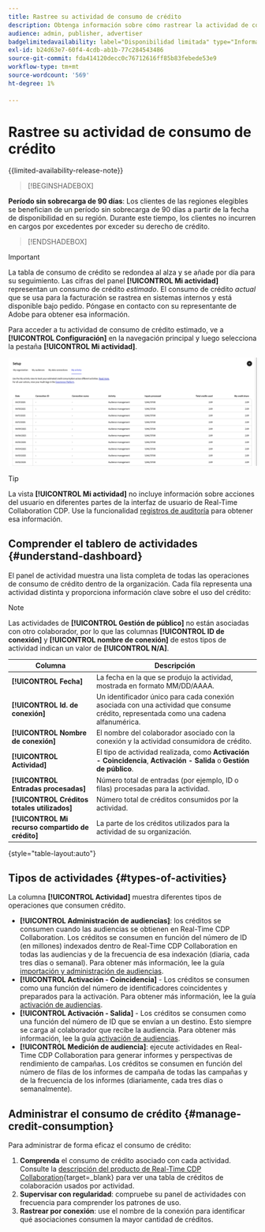 ```yaml
---
title: Rastree su actividad de consumo de crédito
description: Obtenga información sobre cómo rastrear la actividad de consumo de crédito de su organización en Real-Time CDP Collaboration.
audience: admin, publisher, advertiser
badgelimitedavailability: label="Disponibilidad limitada" type="Informative" url="https://helpx.adobe.com/legal/product-descriptions/real-time-customer-data-platform-collaboration.html newtab=true"
exl-id: b24d63e7-60f4-4cdb-ab1b-77c284543486
source-git-commit: fda414120decc0c76712616ff85b83febede53e9
workflow-type: tm+mt
source-wordcount: '569'
ht-degree: 1%

---
```


# Rastree su actividad de consumo de crédito

{{limited-availability-release-note}}

>[!BEGINSHADEBOX]

**Período sin sobrecarga de 90 días**: Los clientes de las regiones elegibles se benefician de un período sin sobrecarga de 90 días a partir de la fecha de disponibilidad en su región. Durante este tiempo, los clientes no incurren en cargos por excedentes por exceder su derecho de crédito.

>[!ENDSHADEBOX]

>[!IMPORTANT]
>
>La tabla de consumo de crédito se redondea al alza y se añade por día para su seguimiento. Las cifras del panel **[!UICONTROL Mi actividad]** representan un consumo de crédito *estimado*. El consumo de crédito *actual* que se usa para la facturación se rastrea en sistemas internos y está disponible bajo pedido. Póngase en contacto con su representante de Adobe para obtener esa información.

Para acceder a tu actividad de consumo de crédito estimado, ve a **[!UICONTROL Configuración]** en la navegación principal y luego selecciona la pestaña **[!UICONTROL Mi actividad]**.

![Mi panel de actividades que muestra detalles de consumo de crédito](/help/assets/setup/my-activity-credits/activity-dashboard.png)

>[!TIP]
>
>La vista **[!UICONTROL Mi actividad]** no incluye información sobre acciones del usuario en diferentes partes de la interfaz de usuario de Real-Time Collaboration CDP. Use la funcionalidad [registros de auditoría](/help/guide/setup/audit-logs.md) para obtener esa información.

## Comprender el tablero de actividades {#understand-dashboard}

El panel de actividad muestra una lista completa de todas las operaciones de consumo de crédito dentro de la organización. Cada fila representa una actividad distinta y proporciona información clave sobre el uso del crédito:

>[!NOTE]
>
>Las actividades de **[!UICONTROL Gestión de público]** no están asociadas con otro colaborador, por lo que las columnas **[!UICONTROL ID de conexión]** y **[!UICONTROL nombre de conexión]** de estos tipos de actividad indican un valor de **[!UICONTROL N/A]**.

| Columna | Descripción |
|------------|--------------|
| **[!UICONTROL Fecha]** | La fecha en la que se produjo la actividad, mostrada en formato MM/DD/AAAA. |
| **[!UICONTROL Id. de conexión]** | Un identificador único para cada conexión asociada con una actividad que consume crédito, representada como una cadena alfanumérica. |
| **[!UICONTROL Nombre de conexión]** | El nombre del colaborador asociado con la conexión y la actividad consumidora de crédito. |
| **[!UICONTROL Actividad]** | El tipo de actividad realizada, como **Activación - Coincidencia**, **Activación - Salida** o **Gestión de público**. |
| **[!UICONTROL Entradas procesadas]** | Número total de entradas (por ejemplo, ID o filas) procesadas para la actividad. |
| **[!UICONTROL Créditos totales utilizados]** | Número total de créditos consumidos por la actividad. |
| **[!UICONTROL Mi recurso compartido de crédito]** | La parte de los créditos utilizados para la actividad de su organización. |

{style="table-layout:auto"}

## Tipos de actividades {#types-of-activities}

La columna **[!UICONTROL Actividad]** muestra diferentes tipos de operaciones que consumen crédito.

* **[!UICONTROL Administración de audiencias]**: los créditos se consumen cuando las audiencias se obtienen en Real-Time CDP Collaboration. Los créditos se consumen en función del número de ID (en millones) indexados dentro de Real-Time CDP Collaboration en todas las audiencias y de la frecuencia de esa indexación (diaria, cada tres días o semanal). Para obtener más información, lee la guía [importación y administración de audiencias](/help/guide/setup/onboard-audiences.md).
* **[!UICONTROL Activación - Coincidencia]** - Los créditos se consumen como una función del número de identificadores coincidentes y preparados para la activación. Para obtener más información, lee la guía [activación de audiencias](/help/guide/collaborate/activate.md).
* **[!UICONTROL Activación - Salida]** - Los créditos se consumen como una función del número de ID que se envían a un destino. Esto siempre se carga al colaborador que recibe la audiencia. Para obtener más información, lee la guía [activación de audiencias](/help/guide/collaborate/activate.md).
* **[!UICONTROL Medición de audiencia]**: ejecute actividades en Real-Time CDP Collaboration para generar informes y perspectivas de rendimiento de campañas. Los créditos se consumen en función del número de filas de los informes de campaña de todas las campañas y de la frecuencia de los informes (diariamente, cada tres días o semanalmente).

## Administrar el consumo de crédito {#manage-credit-consumption}

Para administrar de forma eficaz el consumo de crédito:

1. **Comprenda** el consumo de crédito asociado con cada actividad. Consulte la [descripción del producto de Real-Time CDP Collaboration](https://helpx.adobe.com/legal/product-descriptions/real-time-customer-data-platform-collaboration.html){target=_blank} para ver una tabla de créditos de colaboración usados por actividad.
2. **Supervisar con regularidad**: compruebe su panel de actividades con frecuencia para comprender los patrones de uso.
3. **Rastrear por conexión**: use el nombre de la conexión para identificar qué asociaciones consumen la mayor cantidad de créditos.

<!--

## Pagination and navigation

The activity list is paginated to improve performance and readability. Use the navigation controls at the bottom of the table to move between pages and adjust how many records you can view at once.

-->
